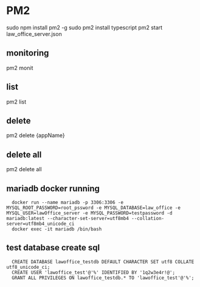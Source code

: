 # PM2

sudo npm install pm2 -g
sudo pm2 install typescript
pm2 start law_office_server.json

## monitoring
pm2 monit
## list
pm2 list
## delete
pm2 delete {appName}
## delete all
pm2 delete all

## mariadb docker running
```
  docker run --name mariadb -p 3306:3306 -e MYSQL_ROOT_PASSWORD=root_pssword -e MYSQL_DATABASE=law_office -e MYSQL_USER=lawOffice_server -e MYSQL_PASSWORD=testpassword -d mariadb:latest --character-set-server=utf8mb4 --collation-server=utf8mb4_unicode_ci 
  docker exec -it mariadb /bin/bash
```

## test database create sql
```
  CREATE DATABASE lawoffice_testdb DEFAULT CHARACTER SET utf8 COLLATE utf8_unicode_ci;
  CREATE USER 'lawoffice_test'@'%' IDENTIFIED BY '1q2w3e4r!@';
  GRANT ALL PRIVILEGES ON lawoffice_testdb.* TO 'lawoffice_test'@'%';
```